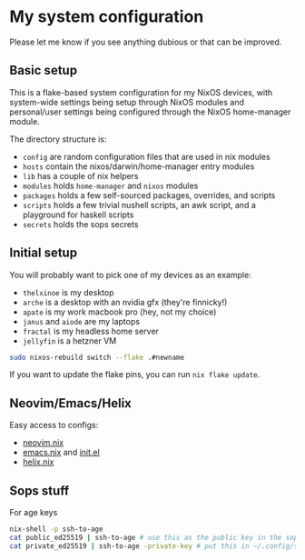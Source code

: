 # My system configuration

Please let me know if you see anything dubious or that can be improved.

## Basic setup

This is a flake-based system configuration for my NixOS devices, with
system-wide settings being setup through NixOS modules and personal/user
settings being configured through the NixOS home-manager module.

The directory structure is:
- `config` are random configuration files that are used in nix modules
- `hosts` contain the nixos/darwin/home-manager entry modules
- `lib` has a couple of nix helpers
- `modules` holds `home-manager` and `nixos` modules
- `packages` holds a few self-sourced packages, overrides, and scripts
- `scripts` holds a few trivial nushell scripts, an awk script, and a playground
  for haskell scripts
- `secrets` holds the sops secrets

## Initial setup

You will probably want to pick one of my devices as an example:

- `thelxinoe` is my desktop
- `arche` is a desktop with an nvidia gfx (they're finnicky!)
- `apate` is my work macbook pro (hey, not my choice)
- `janus` and `aiode` are my laptops
- `fractal` is my headless home server
- `jellyfin` is a hetzner VM

``` bash
sudo nixos-rebuild switch --flake .#newname
```

If you want to update the flake pins, you can run `nix flake update`.

## Neovim/Emacs/Helix

Easy access to configs:
- [neovim.nix](./modules/home-manager/editors/neovim.nix)
- [emacs.nix](./modules/home-manager/editors/emacs.nix) and [init.el](./config/init.el)
- [helix.nix](./modules/home-manager/editors/helix.nix)

## Sops stuff

For age keys

``` bash
nix-shell -p ssh-to-age
cat public_ed25519 | ssh-to-age # use this as the public key in the sops file
cat private_ed25519 | ssh-to-age -private-key # put this in ~/.config/sops/age/keys.txt
```

